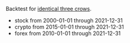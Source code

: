 Backtest for [identical three crows](https://analyzingalpha.com/identical-three-crows-candlestick-pattern).

 - stock from 2000-01-01 through 2021-12-31
 - crypto from 2015-01-01 through 2021-12-31
 - forex from 2010-01-01 through 2021-12-31